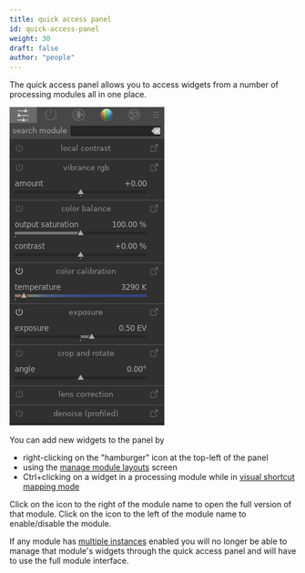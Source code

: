 ```yaml
---
title: quick access panel
id: quick-access-panel
weight: 30
draft: false
author: "people"
---
```


The quick access panel allows you to access widgets from a number of processing modules all in one place.

![quick-access-panel](./quick-access-panel/quick-access-panel.png)

You can add new widgets to the panel by 

- right-clicking on the "hamburger" icon at the top-left of the panel
- using the [manage module layouts](./manage-module-layouts.md) screen
- Ctrl+clicking on a widget in a processing module while in [visual shortcut mapping mode](../../preferences-settings/shortcuts.md#visual-shortcut-mapping)

Click on the icon to the right of the module name to open the full version of that module. Click on the icon to the left of the module name to enable/disable the module.

If any module has [multiple instances](../processing-modules/multiple-instances.md) enabled you will no longer be able to manage that module's widgets through the quick access panel and will have to use the full module interface.
